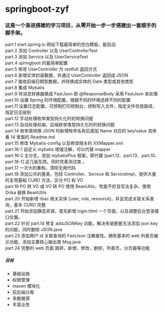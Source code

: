 # springboot-zyf   

### 这是一个渐进搭建的学习项目，从零开始一步一步搭建出一套顺手的脚手架。

part.1 start.spring.io 网站下载最简单的空白模板，能启动   
part.2 添加 Controller 以及 UserControllerTest   
part.3 添加 Service 以及 UserServiceTest   
part.4 springboot 的最简单配置   
part.5 修改 UserController 为 restfull 返回方式   
part.6 新增实体封装数据，并通过 UserController 返回成 JSON   
part.7 接收前端日期型数据，并转换成实体的 Date 类型或其他类型   
part.8 集成 Mybatis   
part.9 将消息转换器换成 FastJson 即 @ResponseBody 采用 FastJson 来处理   
part.10 设置 Spring 的环境配置，根据不同的环境选择不同的配置   
part.11 设置日志配置，可控制打印控制台，控制写入文件，指定文件存放路径，指定日志级别   
part.12 手动处理枚举类型持久化时的转换问题   
part.13 自动处理前端、后端枚举类型持久化时的转换问题   
part.14 枚举类转换 JSON 时新增枚举名称后面加 Name 对应的 key/value 具体看 14 里面的 Readme.md   
part.15  修改 Mybatis-config 以及修改相关的 XXMapper.xml   
part.16-1  自定义 mybatis 增强注解，可以代替 mapper   
part.16-2  主分支。添加 mybatisPlus 框架，即代替 [part.12、part.13、part.15、part.16-1] 这几版东西。同时完善测试类 。  
part.17  一次大的重构，清除无用代码   
part.18  添加公共的基类，包括 Controller、Serivce 和 ServiceImpl，提供大量的复用基础 CURD 方法，区分 PO 和 VO   
part.19  PO 转 VO  或 VO 转 PO 使用 BeanUtils，性能不好且写法复杂，使用 Orika 替换 BeanUtils   
part.20  开始新增 rbac 相关实体 [user, role, resource]，并且完成关联关系查询，基本 CURD 完整   
part.21  开始添加静态资源，首先新增 login.html 一个页面，以及调整后台登录接口位置。   
part.22  针对 part.14 修复 addJSONKey 功能，解决多层嵌套无法添加 json key 的问题，同时删除 JSON.java   
part.23  添加用户 id 关联查询的 FastJson 注解属性。拥有基本的 web 列表页展示功能，添加主要核心输出类 Msg.java   
part.24  完整的 web 页面 跳转，新增，修改，删除，列表页，分页器等功能   


##### 目标
 - 基础设施
 - 权限管理
 - maven 模块化
 - 前后端分离
 - 多数据源
 - 丰富业务